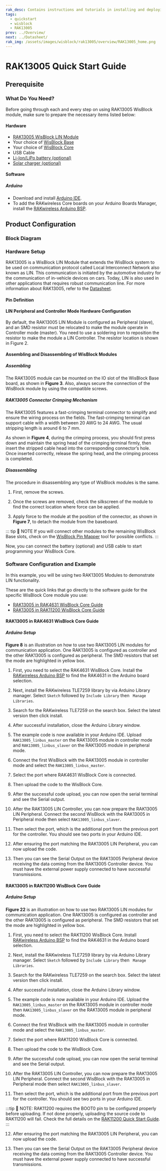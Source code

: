 ```yaml
---
rak_desc: Contains instructions and tutorials in installing and deploying your RAK13005. Instructions are written in a detailed and step-by-step manner for an easier experience in setting up your device. Aside from the hardware configuration, it also contains a software setup that includes detailed example codes that will help you get started.
tags:
  - quickstart
  - wisblock
  - RAK13005
prev: ../Overview/ 
next: ../Datasheet/ 
rak_img: /assets/images/wisblock/rak13005/overview/RAK13005_home.png
---
```


# RAK13005 Quick Start Guide

## Prerequisite

### What Do You Need?

Before going through each and every step on using RAK13005 WisBlock module, make sure to prepare the necessary items listed below:

#### Hardware 

- [RAK13005 WisBlock LIN Module](https://store.rakwireless.com/collections/wisblock-interface/products/lin-bus-module-rak13005)
- Your choice of [WisBlock Base](https://store.rakwireless.com/collections/wisblock-base/)
- Your choice of [WisBlock Core](https://store.rakwireless.com/collections/wisblock-core)
- USB Cable
- [Li-Ion/LiPo battery (optional)](/Product-Categories/WisBlock/RAK5005-O/Datasheet/#battery-connector)
- [Solar charger (optional)](/Product-Categories/WisBlock/RAK5005-O/Datasheet/#solar-panel-connector)

#### Software 

##### Arduino

- Download and install [Arduino IDE](https://www.arduino.cc/en/Main/Software).
- To add the RAKwireless Core boards on your Arduino Boards Manager, install the [RAKwireless Arduino BSP](https://github.com/RAKWireless/RAKwireless-Arduino-BSP-Index).

## Product Configuration

### Block Diagram

### Hardware Setup

RAK13005 is a WisBlock LIN Module that extends the WisBlock system to be used on communication protocol called Local Interconnect Network also known as LIN. This communication is initiated by the automotive industry for the communication of in-vehicle devices on cars. Today, LIN is also used in other applications that requires robust communication line. For more information about RAK13005, refer to the [Datasheet](../Datasheet/).

#### Pin Definition

<rk-img
  src="/assets/images/wisblock/rak13005/quickstart/rak13005-pinout.svg"
  width="30%"
  caption="RAK13005 Pin Definition"
/>

#### LIN Peripheral and Controller Mode Hardware Configuration

By default, the RAK13005 LIN Module is configured as Peripheral (slave), and an SMD resistor must be relocated to make the module operate in Controller mode (master). You need to use a soldering iron to reposition the resistor to make the module a LIN Controller. The resistor location is shown in Figure 2.

<rk-img
  src="/assets/images/wisblock/rak13005/quickstart/rak13005-mod.png"
  width="60%"
  caption="RAK13005 LIN Mode Configuration"
/>


#### Assembling and Disassembling of WisBlock Modules

##### Assembling

The RAK13005 module can be mounted on the IO slot of the WisBlock Base board, as shown in **Figure 3**. Also, always secure the connection of the WisBlock module by using the compatible screws.

<rk-img
  src="/assets/images/wisblock/rak13005/quickstart/mounting-mechanism.png"
  width="60%"
  caption="RAK13005 mounting connection to WisBlock Base module"
/>

##### RAK13005 Connector Crimping Mechanism

The RAK13005 features a fast-crimping terminal connector to simplify and ensure the wiring process on the fields. The fast-crimping terminal can support cable with a width between 20&nbsp;AWG to 24&nbsp;AWG. The usual stripping length is around 6 to 7&nbsp;mm. 

As shown in **Figure 4**, during the crimping process, you should first press down and maintain the spring head of the crimping terminal firmly, then insert the stripped cable head into the corresponding connector’s hole. Once inserted correctly, release the spring head, and the crimping process is completed.

<rk-img
  src="/assets/images/wisblock/rak13005/quickstart/crimping_process.png"
  width="40%"
  caption="RAK13005 Module Connector"
/>

##### Disassembling

The procedure in disassembling any type of WisBlock modules is the same. 

1. First, remove the screws.  

<rk-img
  src="/assets/images/wisblock/rak13005/quickstart/16.removing-screws.png"
  width="70%"
  caption="Removing screws from the WisBlock module"
/>

2. Once the screws are removed, check the silkscreen of the module to find the correct location where force can be applied.

<rk-img
  src="/assets/images/wisblock/rak13005/quickstart/17.detaching-silkscreen.png"
  width="70%"
  caption="Detaching silkscreen on the WisBlock module"
/>

3. Apply force to the module at the position of the connector, as shown in **Figure 7**, to detach the module from the baseboard.

<rk-img
  src="/assets/images/wisblock/rak13005/quickstart/18.detaching-module.png"
  width="70%"
  caption="Applying even forces on the proper location of a WisBlock module"
/>

::: tip 📝 NOTE
If you will connect other modules to the remaining WisBlock Base slots, check on the [WisBlock Pin Mapper](https://docs.rakwireless.com/Knowledge-Hub/Pin-Mapper/) tool for possible conflicts.
:::

Now, you can connect the battery (optional) and USB cable to start programming your WisBlock Core.

### Software Configuration and Example

In this example, you will be using two RAK13005 Modules to demonstrate LIN functionality.

These are the quick links that go directly to the software guide for the specific WisBlock Core module you use:

- [RAK13005 in RAK4631 WisBlock Core Guide](#rak13005-in-rak4631-wisblock-core-guide)
- [RAK13005 in RAK11200 WisBlock Core Guide](#rak13005-in-rak11200-wisblock-core-guide)

#### RAK13005 in RAK4631 WisBlock Core Guide

##### Arduino Setup

**Figure 8** is an illustration on how to use two RAK13005 LIN modules for communication application. One RAK13005 is configured as controller and the other RAK13005 is configured as peripheral. The SMD resistors that set the mode are highlighted in yellow box. 

<rk-img
  src="/assets/images/wisblock/rak13005/quickstart/RAK13005-LIN-Controller-and-Peripheral-Connection.png"
  width="70%"
  caption="Two RAK13005 Interconnection for Controller and Peripheral mode"
/>

1. First, you need to select the RAK4631 WisBlock Core. Install the [RAKwireless Arduino BSP](https://github.com/RAKWireless/RAKwireless-Arduino-BSP-Index) to find the RAK4631 in the Arduino board selection.

<rk-img
  src="/assets/images/wisblock/rak13005/quickstart/rak4631-board.png"
  width="100%"
  caption="Selecting RAK4631 as WisBlock Core"
/>

2. Next, install the RAKwireless TLE7259 library by via Arduino Library manager. Select `Sketch` followed by `Include Library` then ` Manage Libraries`.

<rk-img
  src="/assets/images/wisblock/rak13005/quickstart/managelibraries.png"
  width="100%"
  caption="Open Arduino Library Manager"
/>

3. Search for the RAKwireless TLE7259 on the search box. Select the latest version then click install. 

<rk-img
  src="/assets/images/wisblock/rak13005/quickstart/tle7259.png"
  width="100%"
  caption="Look for RAKwireless TLE7259 LIN Bus Library"
/>

4. After successful installation, close the Arduino Library window.

<rk-img
  src="/assets/images/wisblock/rak13005/quickstart/installed.png"
  width="100%"
  caption="RAKwireless TLE7259 LIN Bus Library Successfully Installed"
/>

5. The example code is now available in your Arduino IDE. Upload `RAK13005_linbus_master` on the RAK13005 module in controller mode and `RAK13005_linbus_slaver` on the RAK13005 module in peripheral mode.

6. Connect the first WisBlock with the RAK13005 module in controller mode and select the `RAK13005_linbus_master`.

<rk-img
  src="/assets/images/wisblock/rak13005/quickstart/example_master.png"
  width="100%"
  caption="Open the code for the RAK13005 Controller"
/>

7. Select the port where RAK4631 WisBlock Core is connected.

<rk-img
  src="/assets/images/wisblock/rak13005/quickstart/master_port.png"
  width="100%"
  caption="Select the Serial Port of RAK4631 for the RAK13005 LIN module in controller mode."
/>

8. Then upload the code to the WisBlock Core.

<rk-img
  src="/assets/images/wisblock/rak13005/quickstart/upload_master.png"
  width="100%"
  caption="Uploading the Code"
/>

<rk-img
  src="/assets/images/wisblock/rak13005/quickstart/master_success.png"
  width="100%"
  caption="Successful Code Upload"
/>

9.  After the successful code upload, you can now open the serial terminal and see the Serial output.

<rk-img
  src="/assets/images/wisblock/rak13005/quickstart/master_output.png"
  width="100%"
  caption="Serial Output of the RAK13005 Controller Mode"
/>

10. After the RAK13005 LIN Controller, you can now prepare the RAK13005 LIN Peripheral. Connect the second WisBlock with the RAK13005 in Peripheral mode then select `RAK13005_linbus_slaver`.

<rk-img
  src="/assets/images/wisblock/rak13005/quickstart/example_slave.png"
  width="100%"
  caption="Open the code for the RAK13005 Peripheral"
/>

11. Then select the port, which is the additional port from the previous port for the controller. You should see two ports in your Arduino IDE.

<rk-img
  src="/assets/images/wisblock/rak13005/quickstart/slave_port.png"
  width="100%"
  caption="Select the Serial Port of RAK4631 for the RAK13005 LIN module in peripheral mode."
/>

12. After ensuring the port matching the RAK13005 LIN Peripheral, you can now upload the code.

<rk-img
  src="/assets/images/wisblock/rak13005/quickstart/slave_upload.png"
  width="100%"
  caption="Uploading the Code"
/>

13. Then you can see the Serial Output on the RAK13005 Peripheral device receiving the data coming from the RAK13005 Controller device. You must have the external power supply connected to have successful transmissions.

<rk-img
  src="/assets/images/wisblock/rak13005/quickstart/slave_output.png"
  width="100%"
  caption="Serial Output of the RAK13005 Peripheral Mode"
/>


#### RAK13005 in RAK11200 WisBlock Core Guide

##### Arduino Setup

**Figure 22** is an illustration on how to use two RAK13005 LIN modules for communication application. One RAK13005 is configured as controller and the other RAK13005 is configured as peripheral. The SMD resistors that set the mode are highlighted in yellow box. 

<rk-img
  src="/assets/images/wisblock/rak13005/quickstart/RAK13005-LIN-Controller-and-Peripheral-Connection.png"
  width="70%"
  caption="Two RAK13005 Interconnection for Controller and Peripheral mode"
/>

1. First, you need to select the RAK11200 WisBlock Core. Install [RAKwireless Arduino BSP](https://github.com/RAKWireless/RAKwireless-Arduino-BSP-Index) to find the RAK4631 in the Arduino board selection.

<rk-img
  src="/assets/images/wisblock/rak13005/quickstart/rak11200-board.png"
  width="100%"
  caption="Selecting RAK4631 as WisBlock Core"
/>

2. Next, install the RAKwireless TLE7259 library by via Arduino Library manager. Select `Sketch` followed by `Include Library` then ` Manage Libraries`.

<rk-img
  src="/assets/images/wisblock/rak13005/quickstart/managelibraries.png"
  width="100%"
  caption="Open Arduino Library Manager"
/>

3. Search for the RAKwireless TLE7259 on the search box. Select the latest version then click install. 

<rk-img
  src="/assets/images/wisblock/rak13005/quickstart/tle7259.png"
  width="100%"
  caption="Look for RAKwireless TLE7259 LIN Bus Library"
/>

4. After successful installation, close the Arduino Library window.

<rk-img
  src="/assets/images/wisblock/rak13005/quickstart/installed.png"
  width="100%"
  caption="RAKwireless TLE7259 LIN Bus Library Successfully Installed"
/>

5. The example code is now available in your Arduino IDE. Upload the `RAK13005_linbus_master` on the RAK13005 module in controller mode then `RAK13005_linbus_slaver` on the RAK13005 module in peripheral mode.

6. Connect the first WisBlock with the RAK13005 module in controller mode and select the `RAK13005_linbus_master`.

<rk-img
  src="/assets/images/wisblock/rak13005/quickstart/e32_example_master.png"
  width="100%"
  caption="Open the code for the RAK13005 Controller"
/>

7. Select the port where RAK11200 WisBlock Core is connected.

<rk-img
  src="/assets/images/wisblock/rak13005/quickstart/e32_master_port.png"
  width="100%"
  caption="Select the Serial Port of RAK11200 for the RAK13005 LIN module in controller mode."
/>

8. Then upload the code to the WisBlock Core.

<rk-img
  src="/assets/images/wisblock/rak13005/quickstart/e32_upload_master.png"
  width="100%"
  caption="Uploading the Code"
/>

<rk-img
  src="/assets/images/wisblock/rak13005/quickstart/e32_master_success.png"
  width="100%"
  caption="Successful Code Upload"
/>

9. After the successful code upload, you can now open the serial terminal and see the Serial output.

<rk-img
  src="/assets/images/wisblock/rak13005/quickstart/e32_master_output.png"
  width="100%"
  caption="Serial Output of the RAK13005 Controller Mode"
/>

10. After the RAK13005 LIN Controller, you can now prepare the RAK13005 LIN Peripheral. Connect the second WisBlock with the RAK13005 in Peripheral mode then select `RAK13005_linbus_slaver`.

<rk-img
  src="/assets/images/wisblock/rak13005/quickstart/e32_example_slave.png"
  width="100%"
  caption="Open the code for the RAK13005 Peripheral"
/>

11. Then select the port, which is the additional port from the previous port for the controller. You should see two ports in your Arduino IDE.

<rk-img
  src="/assets/images/wisblock/rak13005/quickstart/e32_slave_port.png"
  width="100%"
  caption="Select the Serial Port of RAK4631 for the RAK13005 LIN module in peripheral mode."
/>

:::tip 📝 NOTE:
RAK11200 requires the BOOT0 pin to be configured properly before uploading. If not done properly, uploading the source code to RAK11200 will fail. Check the full details on the [RAK11200 Quick Start Guide](/Product-Categories/WisBlock/RAK11200/Quickstart/#uploading-to-wisblock).
:::

12.  After ensuring the port matching the RAK13005 LIN Peripheral, you can now upload the code.

<rk-img
  src="/assets/images/wisblock/rak13005/quickstart/e32_slave_upload.png"
  width="100%"
  caption="Uploading the Code"
/>


13. Then you can see the Serial Output on the RAK13005 Peripheral device receiving the data coming from the RAK13005 Controller device. You must have the external power supply connected to have successful transmissions.



<rk-img
  src="/assets/images/wisblock/rak13005/quickstart/e32_slave_output.png"
  width="100%"
  caption="Serial Output of the RAK13005 Peripheral Mode"
/>